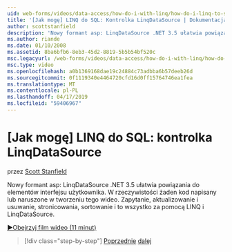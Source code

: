 ```yaml
---
uid: web-forms/videos/data-access/how-do-i-with-linq/how-do-i-linq-to-sql-linqdatasource
title: '[Jak mogę] LINQ do SQL: Kontrolka LinqDataSource | Dokumentacja firmy Microsoft'
author: scottstanfield
description: 'Nowy formant asp: LinqDataSource .NET 3.5 ułatwia powiązania do elementów interfejsu użytkownika. W rzeczywistości żaden kod napisany lub naruszone w tworzeniu tego wideo. Zapytanie, upd...'
ms.author: riande
ms.date: 01/10/2008
ms.assetid: 8ba6bfb6-8eb3-45d2-8819-5b5b54bf520c
msc.legacyurl: /web-forms/videos/data-access/how-do-i-with-linq/how-do-i-linq-to-sql-linqdatasource
msc.type: video
ms.openlocfilehash: a0b1369168dae19c24884c73adbba6b57deeb26d
ms.sourcegitcommit: 0f1119340e4464720cfd16d0ff15764746ea1fea
ms.translationtype: MT
ms.contentlocale: pl-PL
ms.lasthandoff: 04/17/2019
ms.locfileid: "59406967"
---
```

# <a name="how-do-i-linq-to-sql-linqdatasource"></a>[Jak mogę] LINQ do SQL: kontrolka LinqDataSource

przez [Scott Stanfield](https://github.com/scottstanfield)

Nowy formant asp: LinqDataSource .NET 3.5 ułatwia powiązania do elementów interfejsu użytkownika. W rzeczywistości żaden kod napisany lub naruszone w tworzeniu tego wideo. Zapytanie, aktualizowanie i usuwanie, stronicowania, sortowanie i to wszystko za pomocą LINQ i LinqDataSource.

[&#9654;Obejrzyj film wideo (11 minut)](https://channel9.msdn.com/Blogs/ASP-NET-Site-Videos/how-do-i-linq-to-sql-linqdatasource)

> [!div class="step-by-step"]
> [Poprzednie](how-do-i-linq-to-sql-updating-the-database.md)
> [dalej](how-do-i-linq-to-sql-custom-linqdatasource.md)
